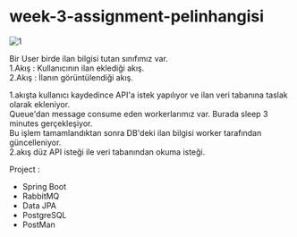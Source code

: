 # week-3-assignment-pelinhangisi


![1](https://user-images.githubusercontent.com/96151920/173078583-9ba155e3-346c-4308-9937-265c85e6a44b.JPG)

Bir User birde ilan bilgisi tutan sınıfımız var. <br>
1.Akış : Kullanıcının ilan eklediği akış. <br>
2.Akış : İlanın görüntülendiği akış. <br>

1.akışta kullanıcı kaydedince API'a istek yapılıyor ve ilan veri tabanına taslak olarak ekleniyor. <br>
Queue'dan message consume eden workerlarımız var. Burada sleep 3 minutes gerçekleşiyor. <br>
Bu işlem tamamlandıktan sonra DB'deki ilan bilgisi worker tarafından güncelleniyor. <br>
2.akış düz API isteği ile veri tabanından okuma isteği.

Project : 

* Spring Boot
* RabbitMQ
* Data JPA
* PostgreSQL
* PostMan
